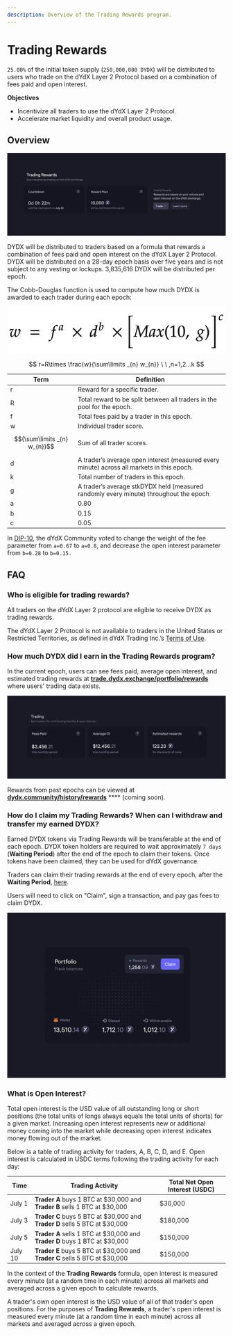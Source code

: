 ```yaml
---
description: Overview of the Trading Rewards program.
---
```


# Trading Rewards

`25.00%` of the initial token supply (`250,000,000 DYDX`) will be distributed to users who trade on the dYdX Layer 2 Protocol based on a combination of fees paid and open interest.

**Objectives**

* Incentivize all traders to use the dYdX Layer 2 Protocol.
* Accelerate market liquidity and overall product usage.

## **Overview**

![Earn rewards by trading on the dYdX Layer 2 Protocol](<../.gitbook/assets/image (17) (1).png>)

DYDX will be distributed to traders based on a formula that rewards a combination of fees paid and open interest on the dYdX Layer 2 Protocol. DYDX will be distributed on a 28-day epoch basis over five years and is not subject to any vesting or lockups. 3,835,616 DYDX will be distributed per epoch.

The Cobb-Douglas function is used to compute how much DYDX is awarded to each trader during each epoch:

![](<../.gitbook/assets/math-20211221 (1).png>)

$$
r=R\times \frac{w}{\sum\limits _{n} w_{n}} \ \ ,n=1,2...k
$$

| Term                         | Definition                                                                                 |
| ---------------------------- | ------------------------------------------------------------------------------------------ |
| r                            | Reward for a specific trader.                                                              |
| R                            | Total reward to be split between all traders in the pool for the epoch.                    |
| f                            | Total fees paid by a trader in this epoch.                                                 |
| w                            | Individual trader score.                                                                   |
| $${\sum\limits _{n} w_{n}}$$ | Sum of all trader scores.                                                                  |
| d                            | A trader’s average open interest (measured every minute) across all markets in this epoch. |
| k                            | Total number of traders in this epoch.                                                     |
| g                            | A trader’s average stkDYDX held (measured randomly every minute) throughout the epoch      |
| a                            | 0.80                                                                                       |
| b                            | 0.15                                                                                       |
| c                            | 0.05                                                                                       |

In [DIP-10](https://github.com/dydxfoundation/dip/blob/master/content/dips/DIP-10.md), the dYdX Community voted to change the weight of the fee parameter from `a=0.67` to `a=0.8`, and decrease the open interest parameter from `b=0.28` to `b=0.15.`

## FAQ

### Who is eligible for trading rewards?

All traders on the dYdX Layer 2 protocol are eligible to receive DYDX as trading rewards.

The dYdX Layer 2 Protocol is not available to traders in the United States or Restricted Territories, as defined in dYdX Trading Inc.’s [Terms of Use](https://dydx.exchange/terms).

### How much DYDX did I earn in the Trading Rewards program?

In the current epoch, users can see fees paid, average open interest, and estimated trading rewards at [**trade.dydx.exchange/portfolio/rewards**](https://trade.dydx.exchange/portfolio/rewards) where users' trading data exists.

![Rewards info for the current epoch](<../.gitbook/assets/image (18).png>)

Rewards from past epochs can be viewed at [**dydx.community/history/rewards**](https://dydx.community/history/rewards) \*\*\*\* (coming soon).

### How do I claim my Trading Rewards? When can I withdraw and transfer my earned DYDX?

Earned DYDX tokens via Trading Rewards will be transferable at the end of each epoch. DYDX token holders are required to wait approximately `7 days` (**Waiting Period**) after the end of the epoch to claim their tokens. Once tokens have been claimed, they can be used for dYdX governance.

Traders can claim their trading rewards at the end of every epoch, after the **Waiting Period**, [here](https://dydx.community/dashboard).

Users will need to click on "Claim", sign a transaction, and pay gas fees to claim DYDX.

![Portfolio overview of rewards](<../.gitbook/assets/image (20).png>)

### What is Open Interest?

Total open interest is the USD value of all outstanding long or short positions (the total units of longs always equals the total units of shorts) for a given market. Increasing open interest represents new or additional money coming into the market while decreasing open interest indicates money flowing out of the market.

Below is a table of trading activity for traders, A, B, C, D, and E. Open interest is calculated in USDC terms following the trading activity for each day:

| Time    | Trading Activity                                                           | Total Net Open Interest (USDC) |
| ------- | -------------------------------------------------------------------------- | ------------------------------ |
| July 1  | **Trader A** buys 1 BTC at $30,000 and **Trader B** sells 1 BTC at $30,000 | $30,000                        |
| July 3  | **Trader C** buys 5 BTC at $30,000 and **Trader D** sells 5 BTC at $30,000 | $180,000                       |
| July 5  | **Trader A** sells 1 BTC at $30,000 and **Trader D** buys 1 BTC at $30,000 | $150,000                       |
| July 10 | **Trader E** buys 5 BTC at $30,000 and **Trader C** sells 5 BTC at $30,000 | $150,000                       |

In the context of the **Trading Rewards** formula, open interest is measured every minute (at a random time in each minute) across all markets and averaged across a given epoch to calculate rewards.

A trader's own open interest is the USD value of all of that trader's open positions. For the purposes of **Trading Rewards**, a trader's open interest is measured every minute (at a random time in each minute) across all markets and averaged across a given epoch.
